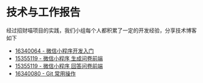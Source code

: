 # 技术与工作报告

经过招财喵项目的实践，我们小组每个人都积累了一定的开发经验，分享技术博客如下

- [16340064 - 微信小程序开发入门](<https://fantasticgold.github.io/2019/06/30/%E5%BE%AE%E4%BF%A1%E5%B0%8F%E7%A8%8B%E5%BA%8F%E5%BC%80%E5%8F%91%E5%85%A5%E9%97%A8/>)
- [15355119 - 微信小程序 生成问卷前端](https://blog.csdn.net/yaoxh6/article/details/89736411)
- [15355119 - 微信小程序 回答问卷前端](https://blog.csdn.net/yaoxh6/article/details/89741182)
- [16340080 - Git 常用操作](https://blog.csdn.net/Booooooby/article/details/93773871)

